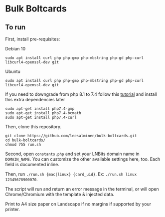 # Bulk Boltcards

## To run

First, install pre-requisites:

Debian 10

```
sudo apt install curl php php-gmp php-mbstring php-gd php-curl libcurl4-openssl-dev git
```

Ubuntu

```
sudo apt install curl php php-gmp php-mbstring php-gd php-curl libcurl4-openssl-dev git
```

If you need to downgrade from php 8.1 to 7.4 follow this [tutorial](https://thecodebeast.com/downgrade-php-8-0-to-7-4-ubuntu-digital-ocean/) and install this extra dependencies later

```
sudo apt-get install php7.4-gmp 
sudo apt-get install php7.4-bcmath
sudo apt-get install php7.4-curl

```




Then, clone this repository.

```
git clone https://github.com/leesalminen/bulk-boltcards.git
cd bulk-boltcards/
chmod 755 run.sh
```

Second, open `constants.php` and set your LNBits domain name in `DOMAIN_NAME`. You can customize the other available settings here, too. Each field is documented inline.

Then, run `./run.sh {mac|linux} {card_uid}`. Ex: `./run.sh linux 12345678900070`.

The script will run and return an error message in the terminal, or will open Chrome/Chromium with the template & injected data.

Print to A4 size paper on Landscape if no margins if supported by your printer. 
